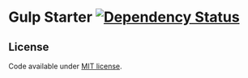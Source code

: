 # Gulp Starter [![Dependency Status](https://david-dm.org/racse1/gulp-starter.svg)](https://david-dm.org/racse1/gulp-starter)

## License

Code available under [MIT license](LICENSE).